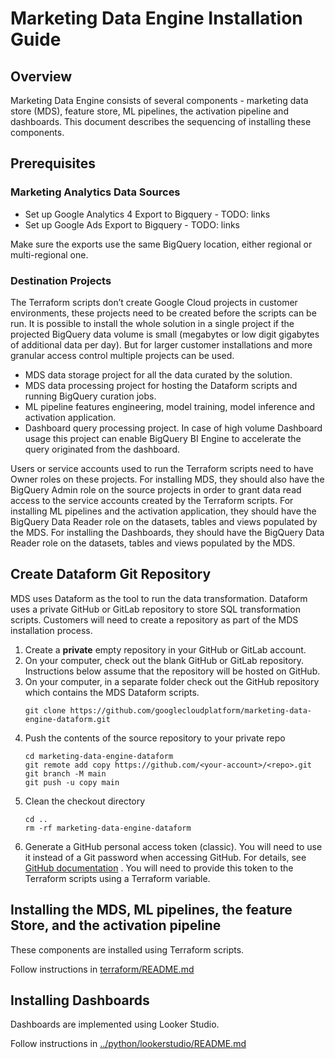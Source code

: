 # Marketing Data Engine Installation Guide

## Overview

Marketing Data Engine consists of several components - marketing data store (MDS), feature store, ML pipelines, 
the activation pipeline and dashboards. This document describes the sequencing of installing these components. 

## Prerequisites
### Marketing Analytics Data Sources
* Set up Google Analytics 4 Export to Bigquery - TODO: links
* Set up Google Ads Export to Bigquery - TODO: links

Make sure the exports use the same BigQuery location, either regional or multi-regional one.

### Destination Projects
The Terraform scripts don’t create Google Cloud projects in customer environments, these projects need to be created
before the scripts can be run. It is possible to install the whole solution in a single project if the projected
BigQuery data volume is small (megabytes or low digit gigabytes of additional data per day). But for larger customer
installations and more granular access control multiple projects can be used.

* MDS data storage project for all the data curated by the solution.
* MDS data processing project for hosting the Dataform scripts and running BigQuery curation jobs.
* ML pipeline features engineering, model training, model inference and activation application.
* Dashboard query processing project. In case of high volume Dashboard usage this project can enable BigQuery BI Engine to
accelerate the query originated from the dashboard.

Users or service accounts used to run the Terraform scripts need to have Owner roles on these projects.
For installing MDS, they should also have the BigQuery Admin role on the source projects in order to grant data read
access to the service accounts created by the Terraform scripts.
For installing ML pipelines and the activation application, they should have the BigQuery Data Reader role on the
datasets, tables and views populated by the MDS.
For installing the Dashboards, they should have the BigQuery Data Reader role on the datasets, tables and views
populated by the MDS.

## Create Dataform Git Repository

MDS uses Dataform as the tool to run the data transformation. Dataform uses a private GitHub or GitLab
repository to store SQL transformation scripts. Customers will need to create a repository as part of the MDS
installation process.

1. Create a **private** empty repository in your GitHub or GitLab account.
2. On your computer, check out the blank GitHub or GitLab repository. Instructions below assume that the repository
   will be hosted on GitHub.
3. On your computer, in a separate folder check out the GitHub repository which contains the MDS Dataform scripts.
    ```
    git clone https://github.com/googlecloudplatform/marketing-data-engine-dataform.git
    ```
4. Push the contents of the source repository to your private repo
    ```
   cd marketing-data-engine-dataform
   git remote add copy https://github.com/<your-account>/<repo>.git
   git branch -M main
   git push -u copy main
    ```
5. Clean the checkout directory
   ```shell
   cd ..
   rm -rf marketing-data-engine-dataform
   ```
6. Generate a GitHub personal access token (classic). You will need to use it instead of a Git password when accessing GitHub. For details,
   see [GitHub documentation](https://docs.github.com/en/authentication/keeping-your-account-and-data-secure/creating-a-personal-access-token)
   .
   You will need to provide this token to the Terraform scripts using a Terraform variable.

## Installing the MDS, ML pipelines, the feature Store, and the activation pipeline

These components are installed using Terraform scripts.

Follow instructions in [terraform/README.md](terraform/README.md)

## Installing Dashboards

Dashboards are implemented using Looker Studio.

Follow instructions in [../python/lookerstudio/README.md](../python/lookerstudio/README.md)

